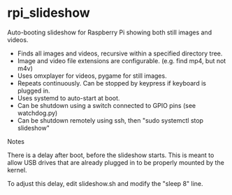 # rpi_slideshow
Auto-booting slideshow for Raspberry Pi showing both still images and videos.

- Finds all images and videos, recursive within a specified directory tree.
- Image and video file extensions are configurable. (e.g. find mp4, but not m4v)
- Uses omxplayer for videos, pygame for still images.
- Repeats continuously.  Can be stopped by keypress if keyboard is plugged in.
- Uses systemd to auto-start at boot.
- Can be shutdown using a switch connected to GPIO pins (see watchdog.py)
- Can be shutdown remotely using ssh, then "sudo systemctl stop slideshow"

Notes

There is a delay after boot, before the slideshow starts.  This is
meant to allow USB drives that are already plugged in to be properly 
mounted by the kernel.

To adjust this delay, edit slideshow.sh and modify the "sleep 8" line.
